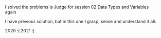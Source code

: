 I solved the problems is Judge for session 02 Data Types and Variables again

I have previous solution, but in this one I grasp, sense and understand it all.


2020 :(
2021 :)